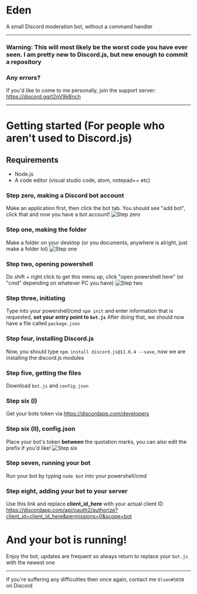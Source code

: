 # Eden
 A small Discord moderation bot, without a command handler

---

### Warning: This will most likely be the worst code you have ever seen. I am pretty new to Discord.js, but new enough to commit a repository

### Any errors?
If you'd like to come to me personally, join the support server: https://discord.gg/t2nV9kBnch

---
# Getting started (For people who aren't used to Discord.js)

## Requirements
* Node.js
* A code editor (visual studio code, atom, notepad++ etc)

### Step zero, making a Discord bot account
Make an application first, then click the bot tab. You should see "add bot", click that and now you have a bot account!
![Step zero](https://i.imgur.com/9aDRoKA.png "Step zero")

### Step one, making the folder
Make a folder on your desktop (or you documents, anywhere is alright, just make a folder lol)
![Step one](https://i.imgur.com/o3T5Ebd.jpg "Step one")


### Step two, opening powershell
Do shift + right click to get this menu up, click "open powershell here" (or "cmd" depending on whatever PC you have)
![Step two](https://i.imgur.com/islsjeL.png "Step two")


### Step three, initiating
Type into your powershell/cmd `npm init` and enter information that is requested, **set your entry point to `bot.js`** After doing that, we should now have a file called `package.json`


### Step four, installing Discord.js
Now, you should type `npm install discord.js@11.6.4 --save`, now we are installing the discord.js modules

### Step five, getting the files
Download `bot.js` and `config.json`

### Step six (I)
Get your bots token via https://discordapp.com/developers

### Step six (II), config.json
Place your bot's token **between** the quotation marks, you can also edit the prefix if you'd like!
![Step six](https://i.imgur.com/dy7OSYW.png "Step six")

### Step seven, running your bot
Run your bot by typing `node bot` into your powershell/cmd

### Step eight, adding your bot to your server
Use this link and replace **client_id_here** with your actual client ID
https://discordapp.com/api/oauth2/authorize?client_id=client_id_here&permissions=0&scope=bot
# And your bot is running!
Enjoy the bot, updates are frequent so always return to replace your `bot.js` with the newest one

---

If you're suffering any difficulties then once again, contact me `Olsen#5830` on Discord
